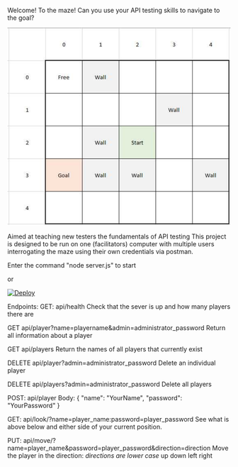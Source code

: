 Welcome! To the maze!
Can you use your API testing skills to navigate to the goal?


![](Images/The%20Maze.jpg)


Aimed at teaching new testers the fundamentals of API testing
This project is designed to be run on one (facilitators) computer with multiple users interrogating the maze using their own credentials via postman.

Enter the command "node server.js" to start

or

[![Deploy](https://www.herokucdn.com/deploy/button.svg)](https://heroku.com/deploy)



Endpoints:
GET: api/health
Check that the sever is up and how many players there are

GET api/player?name=playername&admin=administrator_password
Return all information about a player

GET api/players
Return the names of all players that currently exist

DELETE api/player?admin=administrator_password
Delete an individual player

DELETE api/players?admin=administrator_password
Delete all players

POST: api/player
Body:
{
	"name": "YourName",
	"password": "YourPassword"
}

GET: api/look/?name=player_name:password=player_password
See what is above below and either side of your current position.

PUT: api/move/?name=player_name&password=player_password&direction=direction
Move the player in the direction:
*directions are lower case*
up
down
left
right
